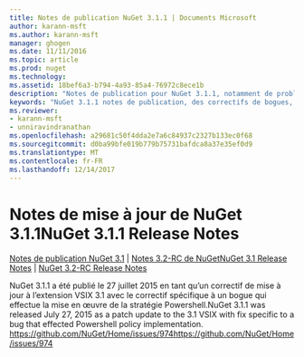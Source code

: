 ```yaml
---
title: Notes de publication NuGet 3.1.1 | Documents Microsoft
author: karann-msft
ms.author: karann-msft
manager: ghogen
ms.date: 11/11/2016
ms.topic: article
ms.prod: nuget
ms.technology: 
ms.assetid: 18bef6a3-b794-4a93-85a4-76972c8ece1b
description: "Notes de publication pour NuGet 3.1.1, notamment de problèmes connus, des correctifs de bogues, les fonctionnalités ajoutées et dcr."
keywords: "NuGet 3.1.1 notes de publication, des correctifs de bogues, problèmes connus, ajouté des fonctionnalités, DCR"
ms.reviewer:
- karann-msft
- unniravindranathan
ms.openlocfilehash: a29681c50f4dda2e7a6c84937c2327b133ec0f68
ms.sourcegitcommit: d0ba99bfe019b779b75731bafdca8a37e35ef0d9
ms.translationtype: MT
ms.contentlocale: fr-FR
ms.lasthandoff: 12/14/2017
---
```

# <a name="nuget-311-release-notes"></a><span data-ttu-id="bc0ac-104">Notes de mise à jour de NuGet 3.1.1</span><span class="sxs-lookup"><span data-stu-id="bc0ac-104">NuGet 3.1.1 Release Notes</span></span>

<span data-ttu-id="bc0ac-105">[Notes de publication NuGet 3.1](../release-notes/nuget-3.1.md) | [Notes 3.2-RC de NuGet](../release-notes/nuget-3.2-RC.md)</span><span class="sxs-lookup"><span data-stu-id="bc0ac-105">[NuGet 3.1 Release Notes](../release-notes/nuget-3.1.md) | [NuGet 3.2-RC Release Notes](../release-notes/nuget-3.2-RC.md)</span></span>

<span data-ttu-id="bc0ac-106">NuGet 3.1.1 a été publié le 27 juillet 2015 en tant qu’un correctif de mise à jour à l’extension VSIX 3.1 avec le correctif spécifique à un bogue qui effectue la mise en œuvre de la stratégie Powershell.</span><span class="sxs-lookup"><span data-stu-id="bc0ac-106">NuGet 3.1.1 was released July 27, 2015 as a patch update to the 3.1 VSIX with fix specific to a bug that effected Powershell policy implementation.</span></span>
[<span data-ttu-id="bc0ac-107">https://github.com/NuGet/Home/issues/974</span><span class="sxs-lookup"><span data-stu-id="bc0ac-107">https://github.com/NuGet/Home/issues/974</span></span>](https://github.com/NuGet/Home/issues/974)